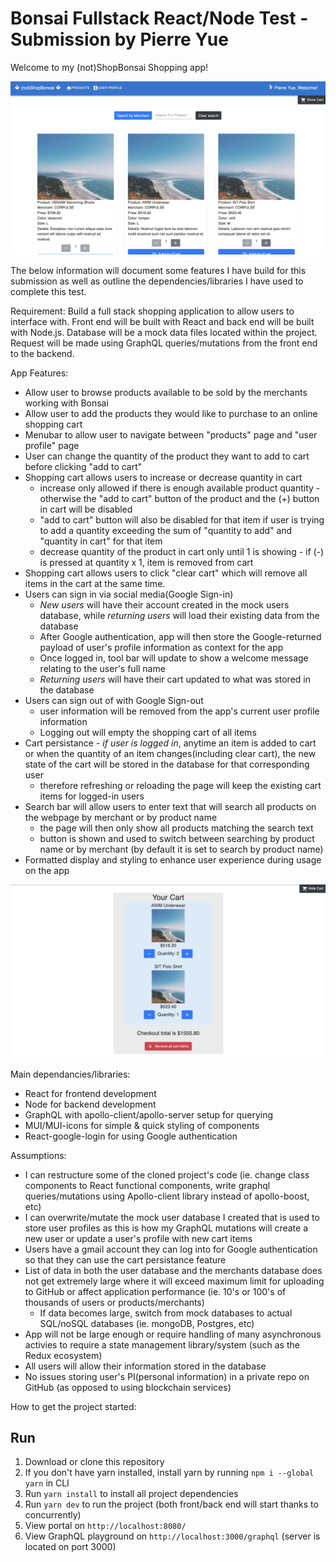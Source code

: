 # Bonsai Fullstack React/Node Test - Submission by Pierre Yue

Welcome to my (not)ShopBonsai Shopping app!

![Bonsai-Fullstack-Test-login-page](/IMG/landing-page.png)

The below information will document some features I have build for this submission as well as outline the dependencies/libraries I have used to complete this test.

Requirement: Build a full stack shopping application to allow users to interface with. Front end will be built with React and back end will be built with Node.js. Database will be a mock data files located within the project. Request will be made using GraphQL queries/mutations from the front end to the backend.

App Features:
 - Allow user to browse products available to be sold by the merchants working with Bonsai
 - Allow user to add the products they would like to purchase to an online shopping cart
 - Menubar to allow user to navigate between "products" page and "user profile" page
 - User can change the quantity of the product they want to add to cart before clicking "add to cart"
 - Shopping cart allows users to increase or decrease quantity in cart
     - increase only allowed if there is enough available product quantity - otherwise the "add to cart" button of the product and the (+) button in cart will be disabled
     - "add to cart" button will also be disabled for that item if user is trying to add a quantity exceeding the sum of "quantity to add" and "quantity in cart" for that item
     - decrease quantity of the product in cart only until 1 is showing - if (-) is pressed at quantity x 1, item is removed from cart
 - Shopping cart allows users to click "clear cart" which will remove all items in the cart at the same time.
 - Users can sign in via social media(Google Sign-in)
     - *New users* will have their account created in the mock users database, while *returning users* will load their existing data from the database
     - After Google authentication, app will then store the Google-returned payload of user's profile information as context for the app 
     - Once logged in, tool bar will update to show a welcome message relating to the user's full name
     - *Returning users* will have their cart updated to what was stored in the database
 - Users can sign out of with Google Sign-out
     - user information will be removed from the app's current user profile information
     - Logging out will empty the shopping cart of all items
 - Cart persistance - *if user is logged in*, anytime an item is added to cart or when the quantity of an item changes(including clear cart), the new state of the cart will be stored in the database for that corresponding user
     - therefore refreshing or reloading the page will keep the existing cart items for logged-in users
 - Search bar will allow users to enter text that will search all products on the webpage by merchant or by product name
     - the page will then only show all products matching the search text
     - button is shown and used to switch between searching by product name or by merchant (by default it is set to search by product name)
 - Formatted display and styling to enhance user experience during usage on the app

![Bonsai-Fullstack-Test-login-page](/IMG/show-cart.png)

Main dependancies/libraries:
 - React for frontend development
 - Node for backend development
 - GraphQL with apollo-client/apollo-server setup for querying
 - MUI/MUI-icons for simple & quick styling of components
 - React-google-login for using Google authentication

Assumptions:
 - I can restructure some of the cloned project's code (ie. change class components to React functional components, write graphql queries/mutations using Apollo-client library instead of apollo-boost, etc)
 - I can overwrite/mutate the mock user database I created that is used to store user profiles as this is how my GraphQL mutations will create a new user or update a user's profile with new cart items
 - Users have a gmail account they can log into for Google authentication so that they can use the cart persistance feature
 - List of data in both the user database and the merchants database does not get extremely large where it will exceed maximum limit for uploading to GitHub or affect application performance (ie. 10's or 100's of thousands of users or products/merchants)
     - If data becomes large, switch from mock databases to actual SQL/noSQL databases (ie. mongoDB, Postgres, etc)
 - App will not be large enough or require handling of many asynchronous activies to require a state management library/system (such as the Redux ecosystem)
 - All users will allow their information stored in the database
 - No issues storing user's PI(personal information) in a private repo on GitHub (as opposed to using blockchain services)

How to get the project started:
## Run
1. Download or clone this repository
2. If you don't have yarn installed, install yarn by running `npm i --global yarn` in CLI
3. Run `yarn install` to install all project dependencies
4. Run `yarn dev` to run the project (both front/back end will start thanks to concurrently)
5. View portal on `http://localhost:8080/`
6. View GraphQL playground on `http://localhost:3000/graphql` (server is located on port 3000)
